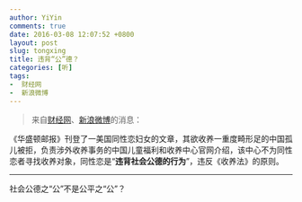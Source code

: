 ```yaml
---
author: YiYin
comments: true
date: 2016-03-08 12:07:52 +0800
layout: post
slug: tongxing
title: 违背“公”德？
categories: [听]
tags:
-  财经网
-  新浪微博
---
```

<div class="quote"> <blockquote>
    	来自<a href="http://overseas.caijing.com.cn/20160309/4083905.shtml">财经网</a>、<a href="http://weibo.com/1642088277/DlqNznGaE?ref=home&rid=14_0_1_2667328957508466076&type=comment#_rnd1457496842047">新浪微博</a>的消息：  
    </blockquote>
</div>

《华盛顿邮报》刊登了一美国同性恋妇女的文章，其欲收养一重度畸形足的中国孤儿被拒，负责涉外收养事务的中国儿童福利和收养中心官网介绍，该中心不为同性恋者寻找收养对象，同性恋是“**违背社会公德的行为**”，违反《收养法》的原则。

<hr/>
<div class="commentsonquote">
<div class="yiyin">社会公德之“公”不是公平之“公”？
</div>
</div>
